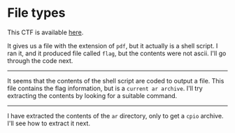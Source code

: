 # File types

This CTF is available [here](https://play.picoctf.org/practice/challenge/268?category=4&page=1&solved=1).

It gives us a file with the extension of `pdf`, but it actually is a shell script. I ran it, and it produced file called `flag`, but the contents were not ascii. I'll go through the code next.

---

It seems that the contents of the shell script are coded to output a file. This file contains the flag information, but is a `current ar archive`. I'll try extracting the contents by looking for a suitable command.

---

I have extracted the contents of the `ar` directory, only to get a `cpio` archive. I'll see how to extract it next.
